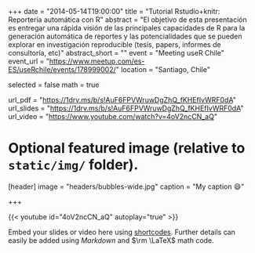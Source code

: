 +++
date = "2014-05-14T19:00:00"
title = "Tutorial Rstudio+knitr: Reportería automática con R"
abstract = "El objetivo de esta presentación es entregar una rápida visión de las principales capacidades de R para la generación automática de reportes y las potencialidades que se pueden explorar en investigación reproducible (tesis, papers, informes de consultoría, etc)"
abstract_short = ""
event = "Meeting useR Chile"
event_url = "https://www.meetup.com/es-ES/useRchile/events/178999002/"
location = "Santiago, Chile"

selected = false
math = true

url_pdf = "https://1drv.ms/b/s!AuF6FPVWruwDgZhQ_fKHEfIvWRF0dA"
url_slides = "https://1drv.ms/b/s!AuF6FPVWruwDgZhQ_fKHEfIvWRF0dA"
url_video = "https://www.youtube.com/watch?v=4oV2ncCN_aQ"

# Optional featured image (relative to `static/img/` folder).
[header]
image = "headers/bubbles-wide.jpg"
caption = "My caption :smile:"

+++

{{< youtube id="4oV2ncCN_aQ" autoplay="true" >}}

Embed your slides or video here using [shortcodes](https://gcushen.github.io/hugo-academic-demo/post/writing-markdown-latex/). Further details can easily be added using *Markdown* and $\rm \LaTeX$ math code. 
